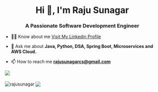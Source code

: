 <h1 align="center">Hi 👋, I'm Raju Sunagar</h1>
<h3 align="center">A Passionate Software Development Engineer</h3>

- 👨‍💻  Know about me [Visit My Linkedin Profile](https://www.linkedin.com/in/rajusunagar/)

- 💬 Ask me about **Java, Python, DSA, Spring Boot, Microservices and AWS Cloud.**

- 📫 How to reach me **rajusunagarcs@gmail.com**
<p align="left">
</p>

&nbsp;![](https://komarev.com/ghpvc/?username=rajusunagar&color=brightgreen)
<p>&nbsp;<img align="center" src="https://github-readme-stats.vercel.app/api?username=rajusunagar&show_icons=true&rank_icon=github&locale=en" alt="rajusunagar" />
<img align="center" src="https://github-readme-stats.vercel.app/api/top-langs/?username=rajusunagar&layout=compact&hide_border=true&&langs_count=10&show_icons=true&theme=transparent" />
</p>

